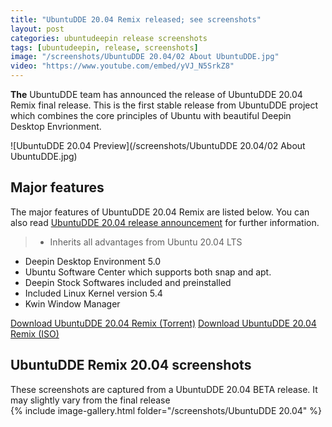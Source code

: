 ```yaml
---
title: "UbuntuDDE 20.04 Remix released; see screenshots"
layout: post
categories: ubuntudeepin release screenshots
tags: [ubuntudeepin, release, screenshots]
image: "/screenshots/UbuntuDDE 20.04/02 About UbuntuDDE.jpg"
video: "https://www.youtube.com/embed/yVJ_N5SrkZ8"
---
```


**The** UbuntuDDE team has announced the release of UbuntuDDE 20.04 Remix final release. This is the first stable release from UbuntuDDE project which combines the core principles of Ubuntu with beautiful Deepin Desktop Envrionment.

![UbuntuDDE 20.04 Preview](/screenshots/UbuntuDDE 20.04/02 About UbuntuDDE.jpg)

## Major features

The major features of UbuntuDDE 20.04 Remix are listed below. You can also read [UbuntuDDE 20.04 release announcement](https://ubuntudde.com/blog/ubuntudde-20-04-lts-final-release-note/) for further information.
> - Inherits all advantages from Ubuntu 20.04 LTS
- Deepin Desktop Environment 5.0
- Ubuntu Software Center which supports both snap and apt.
- Deepin Stock Softwares included and preinstalled
- Included Linux Kernel version 5.4
- Kwin Window Manager

<a class="download" href="https://bit.ly/ubuntudde-focal-final-torrent">Download UbuntuDDE 20.04 Remix (Torrent)</a>
<a class="download" href="https://bit.ly/ubuntudde-focal-final-gdrive">Download UbuntuDDE 20.04 Remix (ISO)</a>

## UbuntuDDE Remix 20.04 screenshots
<div class="alert alert-info">These screenshots are captured from a UbuntuDDE 20.04 BETA release. It may slightly vary from the final release</div>
{% include image-gallery.html folder="/screenshots/UbuntuDDE 20.04" %}



